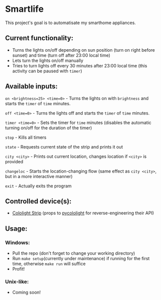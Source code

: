 # Smartlife
This project's goal is to automatisate my smarthome appliances.

Current functionality:
---
- Turns the lights on/off depending on sun position (turn on right before sunset) and time (turn off after 23:00 local time)
- Lets turn the lights on/off manually
- Tries to turn lights off every 30 minutes after 23:00 local time (this activity can be paused with `timer`)

Available inputs:
---
`on <brightness=25> <time=0>` - Turns the lights on with `brightness` and starts the `timer` of `time` minutes.

`off <time=0>` - Turns the lights off and starts the `timer` of `time` minutes.

`timer <time=0>` - Sets the timer for `time` minutes (disables the automatic turning on/off for the duration of the timer)

`stop` - Kills all timers

`state` - Requests current state of the strip and prints it out

`city <city>` - Prints out current location, changes location if `<city>` is provided

`changeloc` - Starts the location-changing flow (same effect as `city <city>`, but in a more interactive manner)

`exit` - Actually exits the program

Controlled device(s):
---
- [Cololight Strip](https://cololight.de/products/cololight-strip?variant=32881788387392) (props to [pycololight](https://github.com/BazaJayGee66/pycololight) for reverse-engineering their API)

Usage:
---
### Windows:
- Pull the repo (don't forget to change your working directory)
- Run `make setup`(currently under maintenance) if running for the first time, otherwise `make run` will suffice
- Profit!

### Unix-like:
- Coming soon!
